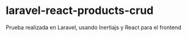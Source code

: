 # laravel-react-products-crud
Prueba realizada en Laravel, usando Inertiajs y React para el frontend
